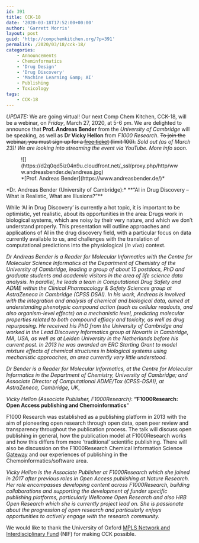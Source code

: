 ```yaml
---
id: 391
title: CCK-18
date: '2020-03-18T17:52:00+00:00'
author: 'Garrett Morris'
layout: post
guid: 'http://compchemkitchen.org/?p=391'
permalink: /2020/03/18/cck-18/
categories:
    - Announcements
    - Cheminformatics
    - 'Drug Design'
    - 'Drug Discovery'
    - 'Machine Learning &amp; AI'
    - Publishing
    - Toxicology
tags:
    - CCK-18
---
```


*UPDATE:* We are going virtual! Our next Comp Chem Kitchen, CCK-18, will be a webinar, on *Friday*, March 27, 2020, at 5-6 pm. We are delighted to announce that **Prof. Andreas Bender** from the *University of Cambridge* will be speaking, as well as **Dr Vicky Hellon** from *F1000 Research*. <s>To join the webinar, you must sign up for a [free ticket](https://www.eventbrite.com/e/comp-chem-kitchen-cck-18-tickets-99195754171) (limit 100).</s> *Sold out (as of March 23)! We are looking into streaming the event via YouTube. More info soon.*

<figure class="wp-block-image">![](https://d2q0qd5iz04n9u.cloudfront.net/_ssl/proxy.php/http/www.andreasbender.de/andreas.jpg)<figcaption>*[Prof. Andreas Bender](https://www.andreasbender.de/)*</figcaption></figure>*Dr. Andreas Bender (University of Cambridge):* **“AI in Drug Discovery – What is Realistic, What are Illusions?”**  
  
While ‘AI in Drug Discovery’ is currently a hot topic, it is important to be optimistic, yet realistic, about its opportunities in the area: Drugs work in biological systems, which are noisy by their very nature, and which we don’t understand properly. This presentation will outline approaches and applications of AI in the drug discovery field, with a particular focus on data currently available to us, and challenges with the translation of computational predictions into the physiological (*in vivo*) context.

*Dr Andreas Bender is a Reader for Molecular Informatics with the Centre for Molecular Science Informatics at the Department of Chemistry of the University of Cambridge, leading a group of about 15 postdocs, PhD and graduate students and academic visitors in the area of life science data analysis. In parallel, he leads a team in Computational Drug Safety and ADME within the Clinical Pharmacology &amp; Safety Sciences group at AstraZeneca in Cambridge (CPSS DSAI). In his work, Andreas is involved with the integration and analysis of chemical and biological data, aimed at understanding phenotypic compound action (such as cellular readouts, and also organism-level effects) on a mechanistic level, predicting molecular properties related to both compound effiacy and toxicity, as well as drug repurposing. He received his PhD from the University of Cambridge and worked in the Lead Discovery Informatics group at Novartis in Cambridge, MA, USA, as well as at Leiden University in the Netherlands before his current post. In 2013 he was awarded an ERC Starting Grant to model mixture effects of chemical structures in biological systems using mechanistic approaches, an area currently very little understood*.

*Dr Bender is a Reader for Molecular Informatics, at the Centre for Molecular Informatics in the Department of Chemistry, University of Cambridge; and Associate Director of Computational ADME/Tox (CPSS-DSAI), at AstraZeneca, Cambridge, UK*,

*Vicky Hellon (Associate Publisher, F1000Research)*: **“F1000Research: Open Access publishing and Chemoinformatics**“

F1000 Research was established as a publishing platform in 2013 with the aim of pioneering open research through open data, open peer review and transparency throughout the publication process. The talk will discuss open publishing in general, how the publication model at F1000Research works and how this differs from more ‘traditional’ scientific publishing. There will also be discussion on the F1000Research Chemical Information Science [Gateway](https://f1000research.com/cis) and our experiences of publishing in the Chemoinformatics/software area.

*Vicky Hellon is the Associate Publisher at F1000Research which she joined in 2017 after previous roles in Open Access publishing at Nature Research. Her role encompasses developing content across F1000Research, building collaborations and supporting the development of funder specific publishing platforms, particularly Wellcome Open Research and also HRB Open Research which she is currently project lead on. She is passionate about the progression of open research and particularly enjoys opportunities to actively engage with the research community.*

We would like to thank the University of Oxford [MPLS Network and Interdisciplinary Fund](https://www.mpls.ox.ac.uk/internal-research-funding/research-funding/networking-and-interdisciplinary-fund) (NIF) for making CCK possible.